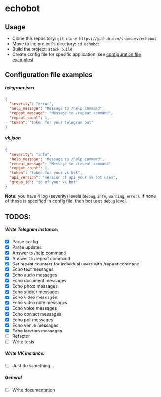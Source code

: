 # echobot

## Usage
- Clone this repository: `git clone https://github.com/shamsiev/echobot`
- Move to the project's directory: `cd echobot`
- Build the project: `stack build`
- Create config file for specific application (see [configuration file examples](#configuration-file-examples))

## <a id="configuration-file-examples"></a> Configuration file examples ##
##### telegram.json
```json
{
  "severity": "error",
  "help_message": "Message to /help command",
  "repeat_message": "Message to /repeat command",
  "repeat_count": 1,
  "token": "token for your telegram bot"
}
```

##### vk.json
```json
{
  "severity": "info",
  "help_message": "Message to /help command",
  "repeat_message": "Message to /repeat command",
  "repeat_count": 1,
  "token": "token for your vk bot",
  "api_version": "version of api your vk bot uses",
  "group_id": "id of your vk bot"
}
```
**Note:** you have 4 log (severity) levels (`debug`, `info`, `warning`, `error`). If none of these is specified in config file, then bot uses `debug` level.

## TODOS:
##### Write Telegram instance:
- [x] Parse config
- [x] Parse updates
- [x] Answer to /help command
- [x] Answer to /repeat command
- [x] Set repeat counters for individual users with /repeat command
- [x] Echo text messages
- [x] Echo audio messages
- [x] Echo document messages
- [x] Echo photo messages
- [x] Echo sticker messages
- [x] Echo video messages
- [x] Echo video note messages
- [x] Echo voice messages
- [x] Echo contact messages
- [x] Echo poll messages
- [x] Echo venue messages
- [x] Echo location messages
- [ ] Refactor
- [ ] Write tests
##### Write VK instance:
- [ ] Just do something...
##### General
- [ ] Write documentation
